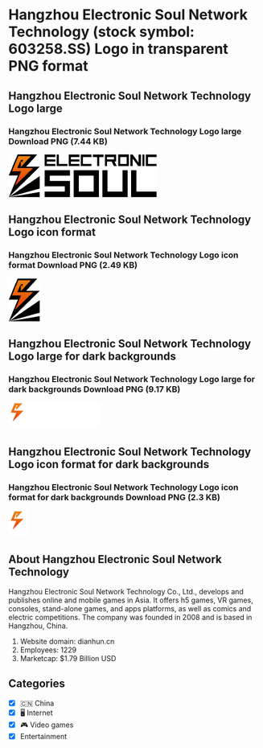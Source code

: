 # Hangzhou Electronic Soul Network Technology (stock symbol: 603258.SS) Logo in transparent PNG format

## Hangzhou Electronic Soul Network Technology Logo large

### Hangzhou Electronic Soul Network Technology Logo large Download PNG (7.44 KB)

![Hangzhou Electronic Soul Network Technology Logo large Download PNG (7.44 KB)](/img/orig/603258.SS_BIG-28950831.png)

## Hangzhou Electronic Soul Network Technology Logo icon format

### Hangzhou Electronic Soul Network Technology Logo icon format Download PNG (2.49 KB)

![Hangzhou Electronic Soul Network Technology Logo icon format Download PNG (2.49 KB)](/img/orig/603258.SS-e1ca7f0c.png)

## Hangzhou Electronic Soul Network Technology Logo large for dark backgrounds

### Hangzhou Electronic Soul Network Technology Logo large for dark backgrounds Download PNG (9.17 KB)

![Hangzhou Electronic Soul Network Technology Logo large for dark backgrounds Download PNG (9.17 KB)](/img/orig/603258.SS_BIG.D-71fab032.png)

## Hangzhou Electronic Soul Network Technology Logo icon format for dark backgrounds

### Hangzhou Electronic Soul Network Technology Logo icon format for dark backgrounds Download PNG (2.3 KB)

![Hangzhou Electronic Soul Network Technology Logo icon format for dark backgrounds Download PNG (2.3 KB)](/img/orig/603258.SS.D-5e77f26c.png)

## About Hangzhou Electronic Soul Network Technology

Hangzhou Electronic Soul Network Technology Co., Ltd., develops and publishes online and mobile games in Asia. It offers h5 games, VR games, consoles, stand-alone games, and apps platforms, as well as comics and electric competitions. The company was founded in 2008 and is based in Hangzhou, China.

1. Website domain: dianhun.cn
2. Employees: 1229
3. Marketcap: $1.79 Billion USD


## Categories
- [x] 🇨🇳 China
- [x] 🖥️ Internet
- [x] 🎮 Video games
- [x] Entertainment
